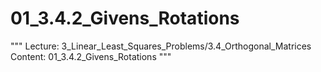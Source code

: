 # 01_3.4.2_Givens_Rotations

"""
Lecture: 3_Linear_Least_Squares_Problems/3.4_Orthogonal_Matrices
Content: 01_3.4.2_Givens_Rotations
"""

